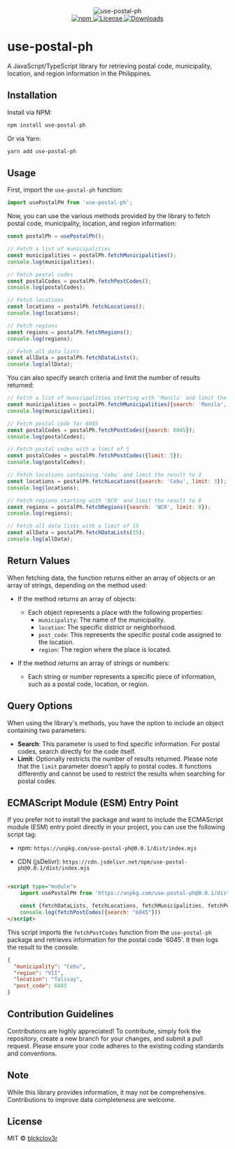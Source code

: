 <div style="text-align: center;">
    <img src="https://github.com/blckclov3r/use-postal-ph/blob/master/img/use-postal-ph.png?raw=true" alt="use-postal-ph" />
    <br>
    <a href="https://www.npmjs.com/package/use-postal-ph">
        <img src="https://img.shields.io/npm/v/use-postal-ph?style=flat-square&alt=use-postal-ph" alt="npm" />
    </a>
    <a href="https://github.com/blckclov3r/use-postal-ph#readme">
        <img src="https://img.shields.io/npm/l/use-postal-ph?style=flat-square" alt="License" />
    </a>
    <a href="https://www.npmjs.com/package/use-postal-ph">
        <img src="https://img.shields.io/npm/dt/use-postal-ph.svg?style=flat-square" alt="Downloads" />
    </a>
</div>

# use-postal-ph

A JavaScript/TypeScript library for retrieving postal code, municipality, location, and region information in the
Philippines.

## Installation

Install via NPM:

```bash
npm install use-postal-ph
````

Or via Yarn:

```bash
yarn add use-postal-ph
```

## Usage

First, import the `use-postal-ph` function:

```javascript
import usePostalPH from 'use-postal-ph';
```

Now, you can use the various methods provided by the library to fetch postal code, municipality, location, and region
information:

```javascript
const postalPh = usePostalPh();

// Fetch a list of municipalities
const municipalities = postalPh.fetchMunicipalities();
console.log(municipalities);

// Fetch postal codes
const postalCodes = postalPh.fetchPostCodes();
console.log(postalCodes);

// Fetch locations
const locations = postalPh.fetchLocations();
console.log(locations);

// Fetch regions
const regions = postalPh.fetchRegions();
console.log(regions);

// Fetch all data lists
const allData = postalPh.fetchDataLists();
console.log(allData);
```

You can also specify search criteria and limit the number of results returned:

```javascript
// Fetch a list of municipalities starting with 'Manila' and limit the result to 10
const municipalities = postalPh.fetchMunicipalities({search: 'Manila', limit: 10});
console.log(municipalities);

// Fetch postal code for 6045
const postalCodes = postalPh.fetchPostCodes({search: 6045});
console.log(postalCodes);

// Fetch postal codes with a limit of 5
const postalCodes = postalPh.fetchPostCodes({limit: 5});
console.log(postalCodes);

// Fetch locations containing 'Cebu' and limit the result to 3
const locations = postalPh.fetchLocations({search: 'Cebu', limit: 3});
console.log(locations);

// Fetch regions starting with 'NCR' and limit the result to 8
const regions = postalPh.fetchRegions({search: 'NCR', limit: 8});
console.log(regions);

// Fetch all data lists with a limit of 15
const allData = postalPh.fetchDataLists(15);
console.log(allData);
```

## Return Values

When fetching data, the function returns either an array of objects or an array of strings, depending on the method
used:

- If the method returns an array of objects:
    - Each object represents a place with the following properties:
        - `municipality`: The name of the municipality.
        - `location`: The specific district or neighborhood.
        - `post_code`: This represents the specific postal code assigned to the location.
        - `region`: The region where the place is located.

- If the method returns an array of strings or numbers:
    - Each string or number represents a specific piece of information, such as a postal code, location, or region.

## Query Options

When using the library's methods, you have the option to include an object containing two parameters:

- **Search**: This parameter is used to find specific information. For postal codes, search directly for the code
  itself.
- **Limit**: Optionally restricts the number of results returned. Please note that the `limit` parameter doesn't apply
  to postal codes. It functions differently and cannot be used to restrict the results when searching for postal codes.

## ECMAScript Module (ESM) Entry Point

If you prefer not to install the package and want to include the ECMAScript module (ESM) entry point directly in your
project, you can use the following script tag:

- npm:
  `https://unpkg.com/use-postal-ph@0.0.1/dist/index.mjs`

- CDN (jsDelivr):
  `https://cdn.jsdelivr.net/npm/use-postal-ph@0.0.1/dist/index.mjs`

```html

<script type="module">
    import usePostalPH from 'https://unpkg.com/use-postal-ph@0.0.1/dist/index.mjs';

    const {fetchDataLists, fetchLocations, fetchMunicipalities, fetchPostCodes, fetchRegions} = usePostalPH();
    console.log(fetchPostCodes({search: "6045"}))
</script>
```

This script imports the `fetchPostCodes` function from the `use-postal-ph` package and retrieves information for the
postal code '6045'. It then logs the result to the console.

```json
{
  "municipality": "Cebu",
  "region": "VII",
  "location": "Talisay",
  "post_code": 6045
}
```

## Contribution Guidelines

Contributions are highly appreciated! To contribute, simply fork the repository, create a new branch for your changes,
and submit a pull request. Please ensure your code adheres to the existing coding standards and conventions.

## Note

While this library provides information, it may not be comprehensive. Contributions to improve data completeness are
welcome.

## License

MIT &copy; [blckclov3r](https://github.com/blckclov3r/use-postal-ph#readme)